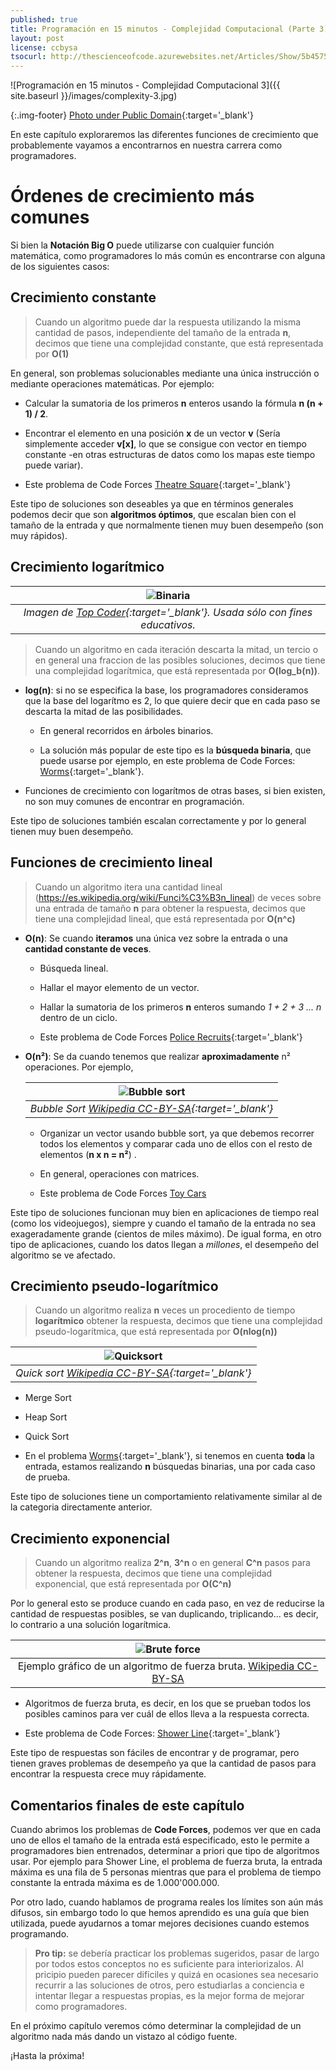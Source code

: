 ```yaml
---
published: true
title: Programación en 15 minutos - Complejidad Computacional (Parte 3)
layout: post
license: ccbysa
tsocurl: http://thescienceofcode.azurewebsites.net/Articles/Show/5b4575cf407d6f33cc0e9d88
---
```

![Programación en 15 minutos - Complejidad Computacional 3]({{ site.baseurl }}/images/complexity-3.jpg)

{:.img-footer}
[Photo under Public Domain](https://unsplash.com/photos/E0AHdsENmDg){:target='_blank'}

En este capítulo exploraremos las diferentes funciones de crecimiento que probablemente vayamos a encontrarnos en nuestra carrera como programadores.

<!--more-->


# Órdenes de crecimiento más comunes

Si bien la **Notación Big O** puede utilizarse con cualquier función matemática, como programadores lo más común es encontrarse con alguna de los siguientes casos:

## Crecimiento constante

> Cuando un algoritmo puede dar la respuesta utilizando la misma cantidad de pasos, independiente del tamaño de la entrada **n**, decimos que tiene una complejidad constante, que está representada por **O(1)**

En general, son problemas solucionables mediante una única instrucción o mediante operaciones matemáticas. Por ejemplo:

* Calcular la sumatoria de los primeros **n** enteros usando la fórmula **n (n + 1) / 2**.

* Encontrar el elemento en una posición **x** de un vector **v** (Sería simplemente acceder **v[x]**, lo que se consigue con vector en tiempo constante -en otras estructuras de datos como los mapas este tiempo puede variar).

* Este problema de Code Forces [Theatre Square](https://codeforces.com/problemset/problem/1/A){:target='_blank'}

Este tipo de soluciones son deseables ya que en términos generales podemos decir que son **algoritmos óptimos**, que escalan bien con el tamaño de la entrada y que normalmente tienen muy buen desempeño (son muy rápidos).

## Crecimiento logarítmico

| ![Binaria](https://theproductiveprogrammer.blog/013/binary-search.png) |
| :--: |
| *Imagen de [Top Coder](https://www.topcoder.com/blog/binary-stride-a-variant-on-binary-search/){:target='_blank'}. Usada sólo con fines educativos.*  |

> Cuando un algoritmo en cada iteración descarta la mitad, un tercio o en general una fraccion de las posibles soluciones, decimos que tiene una complejidad logarítmica, que está representada por **O(log_b(n))**.

* **log(n)**: si no se especifica la base, los programadores consideramos que la base del logarítmo es 2, lo que quiere decir que en cada paso se descarta la mitad de las posibilidades. 

  * En general recorridos en árboles binarios.

  * La solución más popular de este tipo es la **búsqueda binaria**, que puede usarse por ejemplo, en este problema de Code Forces: [Worms](https://codeforces.com/contest/474/problem/B){:target='_blank'}.

* Funciones de crecimiento con logarítmos de otras bases, si bien existen, no son muy comunes de encontrar en programación.

Este tipo de soluciones también escalan correctamente y por lo general tienen muy buen desempeño.

## Funciones de crecimiento lineal

> Cuando un algoritmo  itera una cantidad lineal (https://es.wikipedia.org/wiki/Funci%C3%B3n_lineal) de veces sobre una entrada de tamaño **n** para obtener la respuesta, decimos que tiene una complejidad lineal, que está representada por **O(n^c)**

* **O(n)**: Se cuando **iteramos** una única vez sobre la entrada o una **cantidad constante de veces**.
  
  * Búsqueda lineal.

  * Hallar el mayor elemento de un vector.

  * Hallar la sumatoria de los primeros **n** enteros sumando *1 + 2 + 3 ... n* dentro de un ciclo.

  * Este problema de Code Forces [Police Recruits](https://codeforces.com/contest/427/problem/A){:target='_blank'}  


* **O(n²)**: Se da cuando tenemos que realizar **aproximadamente** n² operaciones. Por ejemplo,

  | ![Bubble sort](https://upload.wikimedia.org/wikipedia/commons/archive/5/54/20140912160203%21Sorting_bubblesort_anim.gif) |
  | :--: | 
  | *Bubble Sort [Wikipedia CC-BY-SA](https://commons.wikimedia.org/wiki/File:Sorting_bubblesort_anim.gif){:target='_blank'}* |

    
  
    
    * Organizar un vector usando bubble sort, ya que debemos recorrer todos los elementos y comparar cada uno de ellos con el resto de elementos (**n x n = n²**) .

    * En general, operaciones con matrices.

    * Este problema de Code Forces [Toy Cars](https://codeforces.com/contest/545/problem/A)

Este tipo de soluciones funcionan muy bien en aplicaciones de tiempo real (como los videojuegos), siempre y cuando el tamaño de la entrada no sea exageradamente grande (cientos de miles máximo). De igual forma, en otro tipo de aplicaciones, cuando los datos llegan a *millones*, el desempeño del algoritmo se ve afectado.


## Crecimiento pseudo-logarítmico

> Cuando un algoritmo realiza **n** veces un procediento de tiempo **logarítmico** obtener la respuesta, decimos que tiene una complejidad pseudo-logarítmica, que está representada por **O(nlog(n))**

| ![Quicksort](https://upload.wikimedia.org/wikipedia/commons/6/6a/Sorting_quicksort_anim.gif) |
| :--: |
| *Quick sort [Wikipedia CC-BY-SA](https://en.wikipedia.org/wiki/Quicksort#/media/File:Sorting_quicksort_anim.gif){:target='_blank'}* |

* Merge Sort

* Heap Sort

* Quick Sort

* En el problema [Worms](https://codeforces.com/contest/474/problem/B){:target='_blank'}, si tenemos en cuenta **toda** la entrada, estamos realizando **n** búsquedas binarias, una por cada caso de prueba. 

Este tipo de soluciones tiene un comportamiento relativamente similar al de la categoria directamente anterior.

## Crecimiento exponencial

> Cuando un algoritmo realiza **2^n**, **3^n** o en general **C^n** pasos para obtener la respuesta, decimos que tiene una complejidad exponencial, que está representada por **O(C^n)**

Por lo general esto se produce cuando en cada paso, en vez de reducirse la cantidad de respuestas posibles, se van duplicando, triplicando... es decir, lo contrario a una solución logarítmica. 

| ![Brute force](https://upload.wikimedia.org/wikipedia/commons/2/2b/Bruteforce.gif) |
| :--: |
| Ejemplo gráfico de un algoritmo de fuerza bruta. [Wikipedia CC-BY-SA](https://es.m.wikipedia.org/wiki/Archivo:Bruteforce.gif)

* Algoritmos de fuerza bruta, es decir, en los que se prueban todos los posibles caminos para ver cuál de ellos lleva a la respuesta correcta.

* Este problema de Code Forces: [Shower Line](https://codeforces.com/contest/431/problem/B){:target='_blank'}


Este tipo de respuestas son fáciles de encontrar y de programar, pero tienen graves problemas de desempeño ya que la cantidad de pasos para encontrar la respuesta crece muy rápidamente.

## Comentarios finales de este capítulo

Cuando abrimos los problemas de **Code Forces**, podemos ver que en cada uno de ellos el tamaño de la entrada está especificado, esto le permite a programadores bien entrenados, determinar a priori que tipo de algoritmos usar. Por ejemplo para Shower Line, el problema de fuerza bruta, la entrada máxima es una fila de 5 personas mientras que para el problema de tiempo constante la entrada máxima es de 1.000'000.000.

Por otro lado, cuando hablamos de programa reales los límites son aún más difusos, sin embargo todo lo que hemos aprendido es una guía que bien utilizada, puede ayudarnos a tomar mejores decisiones cuando estemos programando.

> **Pro tip:** se debería practicar los problemas sugeridos, pasar de largo por todos estos conceptos no es suficiente para interiorizalos. Al pricipio pueden parecer difíciles y quizá en ocasiones sea necesario recurrir a las soluciones de otros, pero estudiarlas a conciencia e intentar llegar a respuestas propias, es la mejor forma de mejorar como programadores.

En el próximo capítulo veremos cómo determinar la complejidad de un algoritmo nada más dando un vistazo al código fuente.

¡Hasta la próxima!
